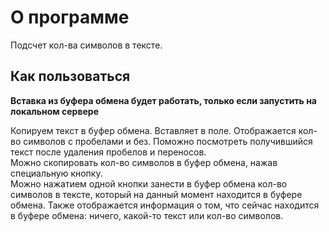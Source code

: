 # О программе

Подсчет кол-ва символов в тексте.

## Как пользоваться

**Вставка из буфера обмена будет работать, только если запустить на локальном сервере**

Копируем текст в буфер обмена. Вставляет в поле. Отображается кол-во символов с пробелами и без. Поможно посмотреть получившийся текст после удаления пробелов и переносов.  
Можно скопировать кол-во символов в буфер обмена, нажав специальную кнопку.  
Можно нажатием одной кнопки занести в буфер обмена кол-во символов в тексте, который на данный момент находится в буфере обмена.
Также отображается информация о том, что сейчас находится в буфере обмена: ничего, какой-то текст или кол-во символов.
